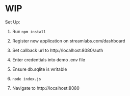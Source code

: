 # WIP

Set Up:

1) Run `npm install`

2) Register new application on streamlabs.com/dashboard

3) Set callback url to http://localhost:8080/auth

4) Enter credentials into demo .env file

5) Ensure db.sqlite is writable

6) `node index.js`

7) Navigate to http://localhost:8080
